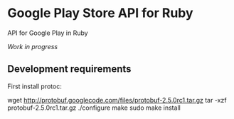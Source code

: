 # Google Play Store API for Ruby

API for Google Play in Ruby

*Work in progress*

## Development requirements

First install protoc:

  wget http://protobuf.googlecode.com/files/protobuf-2.5.0rc1.tar.gz
  tar -xzf protobuf-2.5.0rc1.tar.gz
  ./configure
  make
  sudo make install
